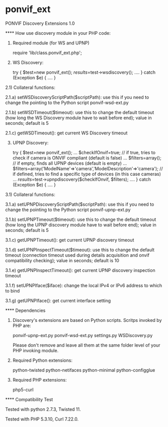 ponvif_ext
==========

PONVIF Discovery Extensions 1.0

**** How use discovery module in your PHP code:

1) Required module (for WS and UPNP) 

   require 'lib/class.ponvif_ext.php';

2) WS Discovery: 

    try { 
        $test=new ponvif_ext();
        $results=$test->wsdiscovery();
        ....
    } catch (Exception $e) {
      ....
    }

2.1) Collateral functions:

2.1.a) setWSDiscoveryScriptPath($scriptPath): use this if you need to change the pointing to the Python script ponvif-wsd-ext.py

2.1.b) setWSDTimeout($timeout): use this to change the default timeout (how long the WS Discovery module have to wait before end); value in seconds; default is 5

2.1.c) getWSDTimeout(): get current WS Discovery timeout

3) UPNP Discovery:

    try { 
        $test=new ponvif_ext();
        ...
        $checkIfOnvif=true; // if true, tries to check if camera is ONVIF compliant (default is false)
        ...
        $filters=array(); // if empty, finds all UPNP devices (default is empty)
        ...
        $filters=array('ModelName'=>'camera','ModelDescription'=>'camera'); // if defined, tries to find a specific type of devices (in this case cameras)
        ... 
        $results=$test->upnpdiscovery($checkIfOnvif, $filters);
        ....
    } catch (Exception $e) {
      ....
    }
 
3.1) Collateral functions:

3.1.a) setUPNPDiscoveryScriptPath($scriptPath): use this if you need to change the pointing to the Python script ponvif-upnp-ext.py

3.1.b) setUPNPTimeout($timeout): use this to change the default timeout (how long the UPNP discovery module have to wait before end); value in seconds; default is 5

3.1.c) getUPNPTimeout(): get current UPNP discovery timeout

3.1.d) setUPNPInspectTimeout($timeout): use this to change the default timeout (connection timeout used during details acquisition and onvif compatibility checking); value in seconds; default is 10

3.1.e) getUPNPInspectTimeout(): get current UPNP discovery inspection timeout

3.1.f) setUPNPIface($iface): change the local IPv4 or IPv6 address to which to bind

3.1.g) getUPNPIface(): get current interface setting

**** Dependencies

1) Discovery's extensions are based on Python scripts. Scritps invoked by PHP are:

      ponvif-upnp-ext.py
      ponvif-wsd-ext.py
      settings.py
      WSDiscovery.py
      
   Please don't remove and leave all them at the same folder level of your PHP invoking module.

2) Required Python extensions:

     python-twisted
     python-netifaces
     python-minimal
     python-configglue

3) Required PHP extensions:

     php5-curl

**** Compatibility Test

Tested with python 2.7.3, Twisted 11.

Tested with PHP 5.3.10, Curl 7.22.0.
